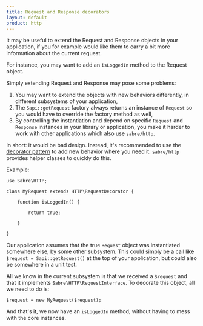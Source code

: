 ```yaml
---
title: Request and Response decorators
layout: default
product: http
---
```


It may be useful to extend the Request and Response objects in your
application, if you for example would like them to carry a bit more
information about the current request.

For instance, you may want to add an `isLoggedIn` method to the Request object.

Simply extending Request and Response may pose some problems:

1. You may want to extend the objects with new behaviors differently, in
   different subsystems of your application,
2. The `Sapi::getRequest` factory always returns an instance of
   `Request` so you would have to override the factory method as well,
3. By controlling the instantiation and depend on specific `Request` and
   `Response` instances in your library or application, you make it harder to
   work with other applications which also use `sabre/http`.

In short: it would be bad design. Instead, it's recommended to use the
[decorator pattern][6] to add new behavior where you need it. `sabre/http`
provides helper classes to quickly do this.

Example:

    use Sabre\HTTP;

    class MyRequest extends HTTP\RequestDecorator {

        function isLoggedIn() {

            return true;

        }

    }

Our application assumes that the true `Request` object was instantiated
somewhere else, by some other subsystem. This could simply be a call like
`$request = Sapi::getRequest()` at the top of your application,
but could also be somewhere in a unit test.

All we know in the current subsystem is that we received a `$request` and
that it implements `Sabre\HTTP\RequestInterface`. To decorate this object,
all we need to do is:

    $request = new MyRequest($request);

And that's it, we now have an `isLoggedIn` method, without having to mess
with the core instances.

[6]: http://en.wikipedia.org/wiki/Decorator_pattern
